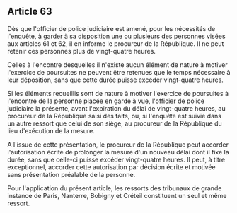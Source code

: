 Article 63
----
Dès que l'officier de police judiciaire est amené, pour les nécessités de
l'enquête, à garder à sa disposition une ou plusieurs des personnes visées aux
articles 61 et 62, il en informe le procureur de la République. Il ne peut
retenir ces personnes plus de vingt-quatre heures.

Celles à l'encontre desquelles il n'existe aucun élément de nature à motiver
l'exercice de poursuites ne peuvent être retenues que le temps nécessaire à leur
déposition, sans que cette durée puisse excéder vingt-quatre heures.

Si les éléments recueillis sont de nature à motiver l'exercice de poursuites à
l'encontre de la personne placée en garde à vue, l'officier de police judiciaire
la présente, avant l'expiration du délai de vingt-quatre heures, au procureur de
la République saisi des faits, ou, si l'enquête est suivie dans un autre ressort
que celui de son siège, au procureur de la République du lieu d'exécution de la
mesure.

A l'issue de cette présentation, le procureur de la République peut accorder
l'autorisation écrite de prolonger la mesure d'un nouveau délai dont il fixe la
durée, sans que celle-ci puisse excéder vingt-quatre heures. Il peut, à titre
exceptionnel, accorder cette autorisation par décision écrite et motivée sans
présentation préalable de la personne.

Pour l'application du présent article, les ressorts des tribunaux de grande
instance de Paris, Nanterre, Bobigny et Créteil constituent un seul et même
ressort.
